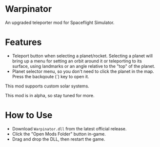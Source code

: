 # Warpinator
An upgraded teleporter mod for Spaceflight Simulator.

# Features
- Teleport button when selecting a planet/rocket. Selecting a planet will bring up a menu for setting an orbit around it or teleporting to its surface, using landmarks or an angle relative to the "top" of the planet.
- Planet selector menu, so you don't need to click the planet in the map. Press the backqoute (`) key to open it.

This mod supports custom solar systems.

This mod is in alpha, so stay tuned for more.

# How to Use
- Download `Warpinator.dll` from the latest official release.
- Click the "Open Mods Folder" button in-game.
- Drag and drop the DLL, then restart the game.
